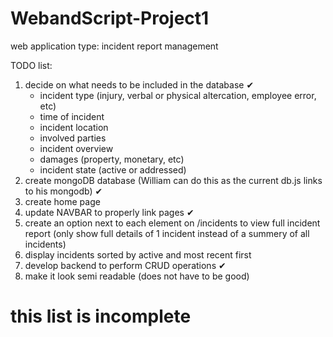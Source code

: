 # WebandScript-Project1

web application type: incident report management

TODO list:
1. decide on what needs to be included in the database ✔
    - incident type (injury, verbal or physical altercation, employee error, etc)
    - time of incident
    - incident location
    - involved parties
    - incident overview
    - damages (property, monetary, etc)
    - incident state (active or addressed)
2. create mongoDB database (William can do this as the current db.js links to his mongodb) ✔
3. create home page
4. update NAVBAR to properly link pages ✔
5. create an option next to each element on /incidents to view full incident report (only show full details of 1 incident instead of a summery of all incidents)
6. display incidents sorted by active and most recent first
7. develop backend to perform CRUD operations ✔
8. make it look semi readable (does not have to be good)

# this list is incomplete